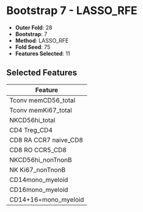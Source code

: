 # Bootstrap 7 - LASSO_RFE

- **Outer Fold**: 28
- **Bootstrap**: 7
- **Method**: LASSO_RFE
- **Fold Seed**: 75
- **Features Selected**: 11

## Selected Features

| Feature |
|---------|
| Tconv memCD56_total |
| Tconv memKi67_total |
| NKCD56hi_total |
| CD4 Treg_CD4 |
| CD8 RA CCR7 naive_CD8 |
| CD8 RO CCR5_CD8 |
| NKCD56hi_nonTnonB |
| NK Ki67_nonTnonB |
| CD14mono_myeloid |
| CD16mono_myeloid |
| CD14+16+mono_myeloid |
